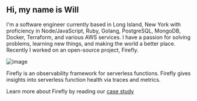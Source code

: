 Hi, my name is Will
---
I'm a software engineer currently based in Long Island, New York with proficiency in Node/JavaScript, Ruby, Golang, PostgreSQL, MongoDB, Docker, Terraform, and various AWS services. I have a passion for solving problems, learning new things, and making the world a better place. Recently I worked on an open-source project, Firefly.

![image](https://user-images.githubusercontent.com/84108502/211726959-2a650fd4-a97a-41f3-884e-8e73a5b69c52.png)

Firefly is an observability framework for serverless functions. Firefly gives insights into serverless function health via traces and metrics.

Learn more about Firefly by reading our [case study](https://try-firefly.github.io/)
